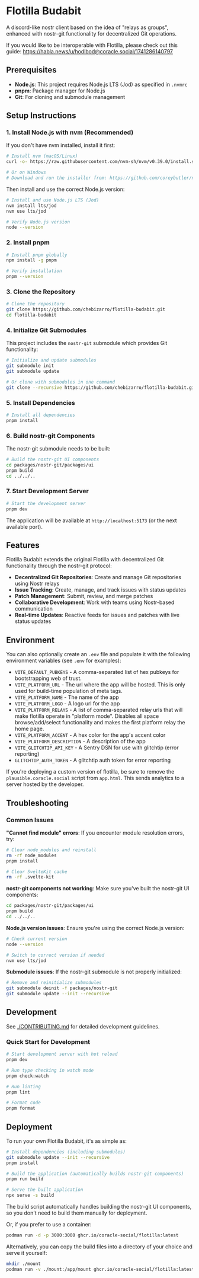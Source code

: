 # Flotilla Budabit

A discord-like nostr client based on the idea of "relays as groups", enhanced with nostr-git functionality for decentralized Git operations.

If you would like to be interoperable with Flotilla, please check out this guide: https://habla.news/u/hodlbod@coracle.social/1741286140797

## Prerequisites

- **Node.js**: This project requires Node.js LTS (Jod) as specified in `.nvmrc`
- **pnpm**: Package manager for Node.js
- **Git**: For cloning and submodule management

## Setup Instructions

### 1. Install Node.js with nvm (Recommended)

If you don't have nvm installed, install it first:

```bash
# Install nvm (macOS/Linux)
curl -o- https://raw.githubusercontent.com/nvm-sh/nvm/v0.39.0/install.sh | bash

# Or on Windows
# Download and run the installer from: https://github.com/coreybutler/nvm-windows
```

Then install and use the correct Node.js version:

```bash
# Install and use Node.js LTS (Jod)
nvm install lts/jod
nvm use lts/jod

# Verify Node.js version
node --version
```

### 2. Install pnpm

```bash
# Install pnpm globally
npm install -g pnpm

# Verify installation
pnpm --version
```

### 3. Clone the Repository

```bash
# Clone the repository
git clone https://github.com/chebizarro/flotilla-budabit.git
cd flotilla-budabit
```

### 4. Initialize Git Submodules

This project includes the `nostr-git` submodule which provides Git functionality:

```bash
# Initialize and update submodules
git submodule init
git submodule update

# Or clone with submodules in one command
git clone --recursive https://github.com/chebizarro/flotilla-budabit.git
```

### 5. Install Dependencies

```bash
# Install all dependencies
pnpm install
```

### 6. Build nostr-git Components

The nostr-git submodule needs to be built:

```bash
# Build the nostr-git UI components
cd packages/nostr-git/packages/ui
pnpm build
cd ../../..
```

### 7. Start Development Server

```bash
# Start the development server
pnpm dev
```

The application will be available at `http://localhost:5173` (or the next available port).

## Features

Flotilla Budabit extends the original Flotilla with decentralized Git functionality through the nostr-git protocol:

- **Decentralized Git Repositories**: Create and manage Git repositories using Nostr relays
- **Issue Tracking**: Create, manage, and track issues with status updates
- **Patch Management**: Submit, review, and merge patches
- **Collaborative Development**: Work with teams using Nostr-based communication
- **Real-time Updates**: Reactive feeds for issues and patches with live status updates

## Environment

You can also optionally create an `.env` file and populate it with the following environment variables (see `.env` for examples):

- `VITE_DEFAULT_PUBKEYS` - A comma-separated list of hex pubkeys for bootstrapping web of trust.
- `VITE_PLATFORM_URL` - The url where the app will be hosted. This is only used for build-time population of meta tags.
- `VITE_PLATFORM_NAME` - The name of the app
- `VITE_PLATFORM_LOGO` - A logo url for the app
- `VITE_PLATFORM_RELAYS` - A list of comma-separated relay urls that will make flotilla operate in "platform mode". Disables all space browse/add/select functionality and makes the first platform relay the home page.
- `VITE_PLATFORM_ACCENT` - A hex color for the app's accent color
- `VITE_PLATFORM_DESCRIPTION` - A description of the app
- `VITE_GLITCHTIP_API_KEY` - A Sentry DSN for use with glitchtip (error reporting)
- `GLITCHTIP_AUTH_TOKEN` - A glitchtip auth token for error reporting

If you're deploying a custom version of flotilla, be sure to remove the `plausible.coracle.social` script from `app.html`. This sends analytics to a server hosted by the developer.

## Troubleshooting

### Common Issues

**"Cannot find module" errors**: If you encounter module resolution errors, try:
```bash
# Clear node_modules and reinstall
rm -rf node_modules
pnpm install

# Clear SvelteKit cache
rm -rf .svelte-kit
```

**nostr-git components not working**: Make sure you've built the nostr-git UI components:
```bash
cd packages/nostr-git/packages/ui
pnpm build
cd ../../..
```

**Node.js version issues**: Ensure you're using the correct Node.js version:
```bash
# Check current version
node --version

# Switch to correct version if needed
nvm use lts/jod
```

**Submodule issues**: If the nostr-git submodule is not properly initialized:
```bash
# Remove and reinitialize submodules
git submodule deinit -f packages/nostr-git
git submodule update --init --recursive
```

## Development

See [./CONTRIBUTING.md](CONTRIBUTING.md) for detailed development guidelines.

### Quick Start for Development

```bash
# Start development server with hot reload
pnpm dev

# Run type checking in watch mode
pnpm check:watch

# Run linting
pnpm lint

# Format code
pnpm format
```

## Deployment

To run your own Flotilla Budabit, it's as simple as:

```sh
# Install dependencies (including submodules)
git submodule update --init --recursive
pnpm install

# Build the application (automatically builds nostr-git components)
pnpm run build

# Serve the built application
npx serve -s build
```

The build script automatically handles building the nostr-git UI components, so you don't need to build them manually for deployment.

Or, if you prefer to use a container:

```sh
podman run -d -p 3000:3000 ghcr.io/coracle-social/flotilla:latest
```

Alternatively, you can copy the build files into a directory of your choice and serve it yourself:

```sh
mkdir ./mount
podman run -v ./mount:/app/mount ghcr.io/coracle-social/flotilla:latest bash -c 'cp -r build/* mount'
```
